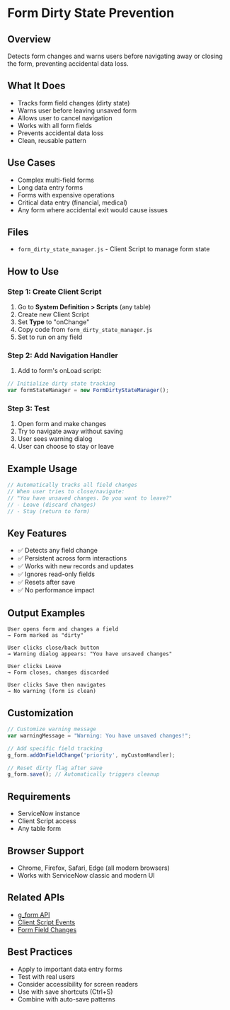 # Form Dirty State Prevention

## Overview
Detects form changes and warns users before navigating away or closing the form, preventing accidental data loss.

## What It Does
- Tracks form field changes (dirty state)
- Warns user before leaving unsaved form
- Allows user to cancel navigation
- Works with all form fields
- Prevents accidental data loss
- Clean, reusable pattern

## Use Cases
- Complex multi-field forms
- Long data entry forms
- Forms with expensive operations
- Critical data entry (financial, medical)
- Any form where accidental exit would cause issues

## Files
- `form_dirty_state_manager.js` - Client Script to manage form state

## How to Use

### Step 1: Create Client Script
1. Go to **System Definition > Scripts** (any table)
2. Create new Client Script
3. Set **Type** to "onChange"
4. Copy code from `form_dirty_state_manager.js`
5. Set to run on any field

### Step 2: Add Navigation Handler
1. Add to form's onLoad script:
```javascript
// Initialize dirty state tracking
var formStateManager = new FormDirtyStateManager();
```

### Step 3: Test
1. Open form and make changes
2. Try to navigate away without saving
3. User sees warning dialog
4. User can choose to stay or leave

## Example Usage
```javascript
// Automatically tracks all field changes
// When user tries to close/navigate:
// "You have unsaved changes. Do you want to leave?"
// - Leave (discard changes)
// - Stay (return to form)
```

## Key Features
- ✅ Detects any field change
- ✅ Persistent across form interactions
- ✅ Works with new records and updates
- ✅ Ignores read-only fields
- ✅ Resets after save
- ✅ No performance impact

## Output Examples
```
User opens form and changes a field
→ Form marked as "dirty"

User clicks close/back button
→ Warning dialog appears: "You have unsaved changes"

User clicks Leave
→ Form closes, changes discarded

User clicks Save then navigates
→ No warning (form is clean)
```

## Customization
```javascript
// Customize warning message
var warningMessage = "Warning: You have unsaved changes!";

// Add specific field tracking
g_form.addOnFieldChange('priority', myCustomHandler);

// Reset dirty flag after save
g_form.save(); // Automatically triggers cleanup
```

## Requirements
- ServiceNow instance
- Client Script access
- Any table form

## Browser Support
- Chrome, Firefox, Safari, Edge (all modern browsers)
- Works with ServiceNow classic and modern UI

## Related APIs
- [g_form API](https://docs.servicenow.com/bundle/sandiego-application-development/page/app-store/dev_apps/concept/c_FormAPI.html)
- [Client Script Events](https://docs.servicenow.com/bundle/sandiego-application-development/page/app-store/dev_apps/concept/c_ClientScriptEvents.html)
- [Form Field Changes](https://docs.servicenow.com/bundle/sandiego-application-development/page/app-store/dev_apps/concept/c_FieldChanges.html)

## Best Practices
- Apply to important data entry forms
- Test with real users
- Consider accessibility for screen readers
- Use with save shortcuts (Ctrl+S)
- Combine with auto-save patterns

